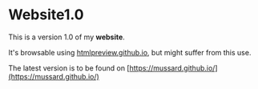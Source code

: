 # Website1.0

This is a version 1.0 of my **website**.

It's browsable using [htmlpreview.github.io](http://htmlpreview.github.io/?https://github.com/mussard/website1.0/blob/master/index.html), but might suffer from this use.

The latest version is to be found on [https://mussard.github.io/](https://mussard.github.io/)

